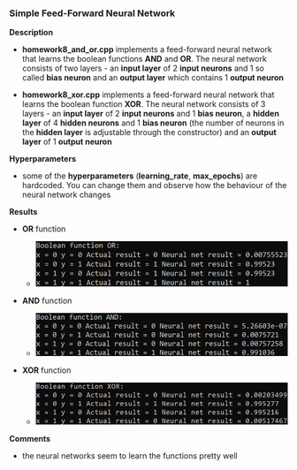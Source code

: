 ### Simple Feed-Forward Neural Network

**Description**

- **homework8_and_or.cpp** implements a feed-forward neural network that learns the boolean functions **AND** and **OR**. The neural network consists of two layers - an **input layer** of 2 **input neurons** and 1 so called **bias neuron** and an **output layer** which contains 1 **output neuron**

- **homework8_xor.cpp** implements a feed-forward neural network that learns the boolean function **XOR**. The neural network consists of 3 layers - an **input layer** of 2 **input neurons** and 1 **bias neuron**, a **hidden layer** of 4 **hidden neurons** and 1 **bias neuron** (the number of neurons in the **hidden layer** is adjustable through the constructor) and an **output layer** of 1 **output neuron**

**Hyperparameters**

- some of the **hyperparameters** (**learning_rate**, **max_epochs**) are hardcoded. You can change them and observe how the behaviour of the neural network changes

**Results**

- **OR** function

  - ![OR result](./OR_result.png)

- **AND** function

  - ![AND result](./AND_result.png)

- **XOR** function
  - ![XOR result](./XOR_result.png)

**Comments**

- the neural networks seem to learn the functions pretty well
